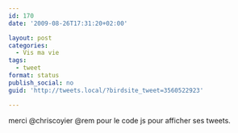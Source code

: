 ```yaml
---
id: 170
date: '2009-08-26T17:31:20+02:00'

layout: post
categories:
  - Vis ma vie
tags:
  - tweet
format: status
publish_social: no
guid: 'http://tweets.local/?birdsite_tweet=3560522923'

---
```


merci @chriscoyier @rem pour le code js pour afficher ses tweets.